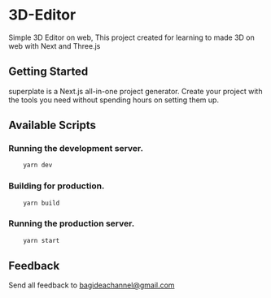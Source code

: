 # 3D-Editor


Simple 3D Editor on web, This project created for learning to made 3D on web with Next and Three.js

## Getting Started

superplate is a Next.js all-in-one project generator. Create your project with the tools you need without spending hours on setting them up.

## Available Scripts

### Running the development server.

```bash
    yarn dev
```

### Building for production.

```bash
    yarn build
```

### Running the production server.

```bash
    yarn start
```

## Feedback

Send all feedback to bagideachannel@gmail.com
